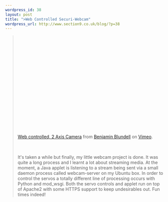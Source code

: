 ```yaml
--- 
wordpress_id: 38
layout: post
title: ">Web Controlled Securi-Webcam"
wordpress_url: http://www.section9.co.uk/blog/?p=38
---
```

><object width="400" height="300"><param name="allowfullscreen" value="true" /><param name="allowscriptaccess" value="always" /><param name="movie" value="http://vimeo.com/moogaloop.swf?clip_id=8938652&amp;server=vimeo.com&amp;show_title=1&amp;show_byline=1&amp;show_portrait=0&amp;color=&amp;fullscreen=1" /><embed src="http://vimeo.com/moogaloop.swf?clip_id=8938652&amp;server=vimeo.com&amp;show_title=1&amp;show_byline=1&amp;show_portrait=0&amp;color=&amp;fullscreen=1" type="application/x-shockwave-flash" allowfullscreen="true" allowscriptaccess="always" width="400" height="300"></embed></object><p><a href="http://vimeo.com/8938652">Web controlled, 2 Axis Camera</a> from <a href="http://vimeo.com/user1678273">Benjamin Blundell</a> on <a href="http://vimeo.com">Vimeo</a>.</p><br /><br />It's taken a while but finally, my little webcam project is done. It was quite a long process and I learnt a lot about streaming media. At the moment, a Java applet is listening to a stream being sent via a small daemon process called webcam-server on my Ubuntu box. In order to control the servos a totally different line of processing occurs with Python and mod_wsgi. Both the servo controls and applet run on top of Apache2 with some HTTPS support to keep undesirables out. Fun times indeed!
